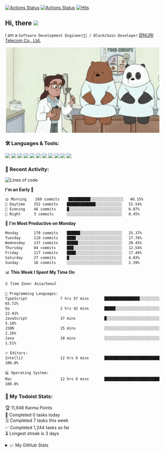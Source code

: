 
[![Actions Status](https://github.com/ddok2/ddok2/workflows/Todoist%20Readme/badge.svg)](https://github.com/ddok2/ddok2/actions)
[![Actions Status](https://github.com/ddok2/ddok2/workflows/wakatime-stats/badge.svg)](https://github.com/ddok2/ddok2/actions)
[![Hits](https://hits.seeyoufarm.com/api/count/incr/badge.svg?url=https%3A%2F%2Fgithub.com%2Fddok2)](https://hits.seeyoufarm.com)

<!-- ![visitors](https://visitor-badge.laobi.icu/badge?page_id=ddok2.ddok2) -->
## Hi, there <img src="https://raw.githubusercontent.com/MartinHeinz/MartinHeinz/master/wave.gif" width="25px">

I am a `Software Development Engineer🧑‍💻 / Blockchain Developer` [@NURI Telecom Co., Ltd.](http://www.nuritelecom.com)


<p align="center">
<img align="center" alt="GIF" src="img/debugging.gif" />
</p>


### 🛠 Languages & Tools:
<p>
    <img src="https://img.shields.io/badge/go-%2300ADD8.svg?&style=for-the-badge&logo=go&logoColor=white"/>
    <img src="https://img.shields.io/badge/node.js%20-%2343853D.svg?&style=for-the-badge&logo=node.js&logoColor=white"/>
    <img src="https://img.shields.io/badge/javascript%20-%23323330.svg?&style=for-the-badge&logo=javascript&logoColor=%23F7DF1E"/>
    <img src="https://img.shields.io/badge/typescript%20-%23007ACC.svg?&style=for-the-badge&logo=typescript&logoColor=white"/>
    <img src="https://img.shields.io/badge/python%20-%2314354C.svg?&style=for-the-badge&logo=python&logoColor=white"/>
    <img src="https://img.shields.io/badge/react%20-%2320232a.svg?&style=for-the-badge&logo=react&logoColor=%2361DAFB"/>
    <img src="https://img.shields.io/badge/AWS%20-%23FF9900.svg?&style=for-the-badge&logo=amazon-aws&logoColor=white"/>
    <img src="https://img.shields.io/badge/Google%20Cloud%20-%234285F4.svg?&style=for-the-badge&logo=google-cloud&logoColor=white"/>
    <img src="https://img.shields.io/badge/docker%20-%230db7ed.svg?&style=for-the-badge&logo=docker&logoColor=white"/>
    <img src="https://img.shields.io/badge/kubernetes%20-%23326ce5.svg?&style=for-the-badge&logo=kubernetes&logoColor=white"/>
    <img src="https://img.shields.io/badge/ansible%20-%231A1918.svg?&style=for-the-badge&logo=ansible&logoColor=white"/>
</p>

### 🌈 Recent Activity:
<!--START_SECTION:waka-->
![Lines of code](https://img.shields.io/badge/From%20Hello%20World%20I%27ve%20Written-4.3%20million%20lines%20of%20code-blue)

**I'm an Early 🐤** 

```text
🌞 Morning    269 commits    ██████████░░░░░░░░░░░░░░░   40.15% 
🌆 Daytime    352 commits    █████████████░░░░░░░░░░░░   52.54% 
🌃 Evening    46 commits     █░░░░░░░░░░░░░░░░░░░░░░░░   6.87% 
🌙 Night      3 commits      ░░░░░░░░░░░░░░░░░░░░░░░░░   0.45%

```
📅 **I'm Most Productive on Monday** 

```text
Monday       170 commits    ██████░░░░░░░░░░░░░░░░░░░   25.37% 
Tuesday      119 commits    ████░░░░░░░░░░░░░░░░░░░░░   17.76% 
Wednesday    137 commits    █████░░░░░░░░░░░░░░░░░░░░   20.45% 
Thursday     84 commits     ███░░░░░░░░░░░░░░░░░░░░░░   12.54% 
Friday       117 commits    ████░░░░░░░░░░░░░░░░░░░░░   17.46% 
Saturday     27 commits     █░░░░░░░░░░░░░░░░░░░░░░░░   4.03% 
Sunday       16 commits     ░░░░░░░░░░░░░░░░░░░░░░░░░   2.39%

```


📊 **This Week I Spent My Time On** 

```text
⌚︎ Time Zone: Asia/Seoul

💬 Programming Languages: 
TypeScript               7 hrs 57 mins       ████████████████░░░░░░░░░   65.72% 
Go                       2 hrs 42 mins       █████░░░░░░░░░░░░░░░░░░░░   22.41% 
JavaScript               37 mins             █░░░░░░░░░░░░░░░░░░░░░░░░   5.18% 
JSON                     15 mins             ░░░░░░░░░░░░░░░░░░░░░░░░░   2.16% 
Java                     10 mins             ░░░░░░░░░░░░░░░░░░░░░░░░░   1.51%

🔥 Editors: 
IntelliJ                 12 hrs 6 mins       █████████████████████████   100.0%

💻 Operating System: 
Mac                      12 hrs 6 mins       █████████████████████████   100.0%

```


<!--END_SECTION:waka-->

### 🚧 My Todoist Stats:
<!-- TODO-IST:START -->
🏆  11,946 Karma Points           
🌸  Completed 0 tasks today           
🗓  Completed 7 tasks this week           
✅  Completed 1,244 tasks so far           
⏳  Longest streak is 3 days
<!-- TODO-IST:END -->

<details>
<summary>📈 My GitHub Stats</summary>
<p align="center"> <img src="https://github-readme-stats.vercel.app/api?username=ddok2&show_icons=true" alt="ddok2" />
</details>
